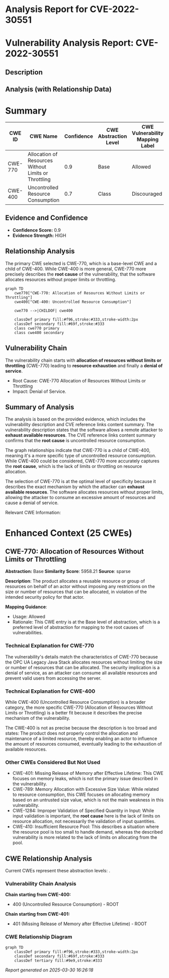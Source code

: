 # Analysis Report for CVE-2022-30551

# Vulnerability Analysis Report: CVE-2022-30551

## Description



## Analysis (with Relationship Data)

# Summary
| CWE ID | CWE Name | Confidence | CWE Abstraction Level | CWE Vulnerability Mapping Label | CWE-Vulnerability Mapping Notes |
|---|---|---|---|---|---|
| CWE-770 | Allocation of Resources Without Limits or Throttling | 0.9 | Base | Allowed | Primary CWE |
| CWE-400 | Uncontrolled Resource Consumption | 0.7 | Class | Discouraged | Secondary Candidate |

## Evidence and Confidence

*   **Confidence Score:** 0.9
*   **Evidence Strength:** HIGH

## Relationship Analysis
The primary CWE selected is CWE-770, which is a base-level CWE and a child of CWE-400. While CWE-400 is more general, CWE-770 more precisely describes the **root cause** of the vulnerability, that the software allocates resources without proper limits or throttling.

```mermaid
graph TD
    cwe770["CWE-770: Allocation of Resources Without Limits or Throttling"]
    cwe400["CWE-400: Uncontrolled Resource Consumption"]
    
    cwe770 -->|CHILDOF| cwe400
    
    classDef primary fill:#f96,stroke:#333,stroke-width:2px
    classDef secondary fill:#69f,stroke:#333
    class cwe770 primary
    class cwe400 secondary
```

## Vulnerability Chain
The vulnerability chain starts with **allocation of resources without limits or throttling** (CWE-770) leading to **resource exhaustion** and finally a **denial of service**.
  - Root Cause: CWE-770 Allocation of Resources Without Limits or Throttling
  - Impact: Denial of Service.

## Summary of Analysis
The analysis is based on the provided evidence, which includes the vulnerability description and CVE reference links content summary. The vulnerability description states that the software allows a remote attacker to **exhaust available resources**. The CVE reference links content summary confirms that the **root cause** is uncontrolled resource consumption.

The graph relationships indicate that CWE-770 is a child of CWE-400, meaning it's a more specific type of uncontrolled resource consumption. While CWE-400 could be considered, CWE-770 more accurately captures the **root cause**, which is the lack of limits or throttling on resource allocation.

The selection of CWE-770 is at the optimal level of specificity because it describes the exact mechanism by which the attacker can **exhaust available resources**. The software allocates resources without proper limits, allowing the attacker to consume an excessive amount of resources and cause a denial of service.

Relevant CWE Information:

# Enhanced Context (25 CWEs)

## CWE-770: Allocation of Resources Without Limits or Throttling
**Abstraction:** Base
**Similarity Score**: 5958.21
**Source**: sparse

**Description**:
The product allocates a reusable resource or group of resources on behalf of an actor without imposing any restrictions on the size or number of resources that can be allocated, in violation of the intended security policy for that actor.

**Mapping Guidance**:
- Usage: Allowed
- Rationale: This CWE entry is at the Base level of abstraction, which is a preferred level of abstraction for mapping to the root causes of vulnerabilities.

### Technical Explanation for CWE-770
The vulnerability's details match the characteristics of CWE-770 because the OPC UA Legacy Java Stack allocates resources without limiting the size or number of resources that can be allocated.
The security implication is a denial of service, as an attacker can consume all available resources and prevent valid users from accessing the server.

### Technical Explanation for CWE-400
While CWE-400 (Uncontrolled Resource Consumption) is a broader category, the more specific CWE-770 (Allocation of Resources Without Limits or Throttling) is a better fit because it describes the precise mechanism of the vulnerability.

The CWE-400 is not as precise because the description is too broad and states: The product does not properly control the allocation and maintenance of a limited resource, thereby enabling an actor to influence the amount of resources consumed, eventually leading to the exhaustion of available resources.

### Other CWEs Considered But Not Used
- CWE-401: Missing Release of Memory after Effective Lifetime: This CWE focuses on memory leaks, which is not the primary issue described in the vulnerability.
- CWE-789: Memory Allocation with Excessive Size Value: While related to resource consumption, this CWE focuses on allocating memory based on an untrusted size value, which is not the main weakness in this vulnerability.
- CWE-1284: Improper Validation of Specified Quantity in Input: While input validation is important, the **root cause** here is the lack of limits on resource allocation, not necessarily the validation of input quantities.
- CWE-410: Insufficient Resource Pool: This describes a situation where the resource pool is too small to handle demand, whereas the described vulnerability is more related to the lack of limits on allocating from the pool.


## CWE Relationship Analysis

Current CWEs represent these abstraction levels: .


### Vulnerability Chain Analysis

**Chain starting from CWE-400:**
- 400 (Uncontrolled Resource Consumption) - ROOT


**Chain starting from CWE-401:**
- 401 (Missing Release of Memory after Effective Lifetime) - ROOT



### CWE Relationship Diagram

```mermaid
graph TD
    classDef primary fill:#f96,stroke:#333,stroke-width:2px
    classDef secondary fill:#69f,stroke:#333
    classDef tertiary fill:#9e9,stroke:#333
```



*Report generated on 2025-03-30 16:26:18*
